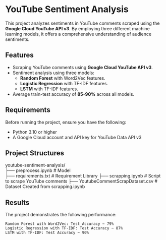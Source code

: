 # YouTube Sentiment Analysis

This project analyzes sentiments in YouTube comments scraped using the **Google Cloud YouTube API v3**. By employing three different machine learning models, it offers a comprehensive understanding of audience sentiments.  

## Features
- Scraping YouTube comments using **Google Cloud YouTube API v3**.
- Sentiment analysis using three models:
  - **Random Forest** with Word2Vec features.
  - **Logistic Regression** with TF-IDF features.
  - **LSTM** with TF-IDF features.
- Average train-test accuracy of **85-90%** across all models.

## Requirements
Before running the project, ensure you have the following:
- Python 3.10 or higher
- A Google Cloud account and API key for YouTube Data API v3

## Project Structures
youtube-sentiment-analysis/  
├── preprocess.ipynb                   # Model  
├── requirements.txt                   # Requirement Library 
├── scrapping.ipynb                    # Script to scrape YouTube comments
├── YoutubeCommentScrapDataset.csv     # Dataset Created from scrapping.ipynb

## Results
The project demonstrates the following performance:

    Random Forest with Word2Vec: Test Accuracy ~ 79%
    Logistic Regression with TF-IDF: Test Accuracy ~ 87%
    LSTM with TF-IDF: Test Accuracy ~ 90%
